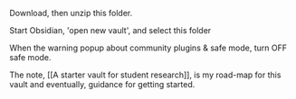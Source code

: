 Download, then unzip this folder.

Start Obsidian, 'open new vault', and select this folder

When the warning popup about community plugins & safe mode, turn OFF safe mode.

The note, [[A starter vault for student research]], is my road-map for this vault and eventually, guidance for getting started.